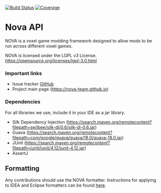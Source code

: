 [![Build Status](https://img.shields.io/circleci/build/github/NOVA-Team/NOVA-Monorepo?style=flat-square)](https://circleci.org/NOVA-Team/NOVA-Monorepo)
[![Coverage](https://img.shields.io/codecov/c/github/NOVA-Team/NOVA-Monorepo.svg?style=flat-square)](https://codecov.io/github/NOVA-Team/NOVA-Monorepo)

Nova API
========
NOVA is a voxel game modding framework designed to allow mods to be run across different voxel games.

NOVA is licensed under the LGPL v3 License.
<https://opensource.org/licenses/lgpl-3.0.html>

### Important links
* Issue tracker [GitHub](https://github.com/NOVA-Team/NOVA-Monorepo/issues)
* Project main page (https://nova-team.github.io)

### Dependencies
For all libraries we use, include it in your IDE as a jar library.

* Silk Dependency Injection (<https://search.maven.org/remotecontent?filepath=se/jbee/silk-di/0.6/silk-di-0.6.jar>)
* Guava (<https://search.maven.org/remotecontent?filepath=com/google/guava/guava/18.0/guava-18.0.jar>)
* JUnit (<https://search.maven.org/remotecontent?filepath=junit/junit/4.12/junit-4.12.jar>)
* AssertJ

Formatting
----------
Any contributions should use the NOVA formatter. Instructions for applying to IDEA and Eclipse formatters can be found [here](https://nova-team.github.io/docs/NOVA%20Development/Formatting/).
